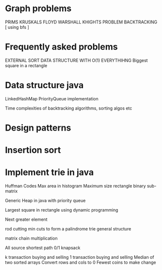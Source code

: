 # Graph problems
PRIMS
KRUSKALS
FLOYD WARSHALL
KHIGHTS PROBLEM BACKTRACKING [ using bfs ]

# Frequently asked problems
EXTERNAL SORT
DATA STRUCTURE WITH O(1) EVERYTHIHNG
Biggest square in a rectangle

# Data structure java
LinkedHashMap
PriorityQueue implementation


Time complexities of backtracking algorithms, sorting algos etc

# Design patterns
# Insertion sort
# Implement trie in java
Huffman Codes
Max area in histogram
Maximum size rectangle binary sub-matrix 


Generic Heap in java with priority queue

Largest square in rectangle using dynamic programming

Next greater element


rod cutting 
min cuts to form a palindrome
trie general structure


matrix chain multiplication


All source shortest path
0/1 knapsack

k transaction buying and selling
1 transaction buying and selling
Median of two sorted arrays
Convert rows and cols to 0
Fewest coins to make change